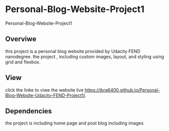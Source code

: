# Personal-Blog-Website-Project1
Personal-Blog-Website-Project1

## Overviwe
this project is a personal blog website provided by Udacity FEND nanodegree. the project , including custom images, layout, and styling using grid and flexbox.

## View
click the linke to viwe the website live https://ibra6400.github.io/Personal-Blog-Website-Udacity-FEND-Project1/.
## Dependencies
the project is including home page and post blog including images
